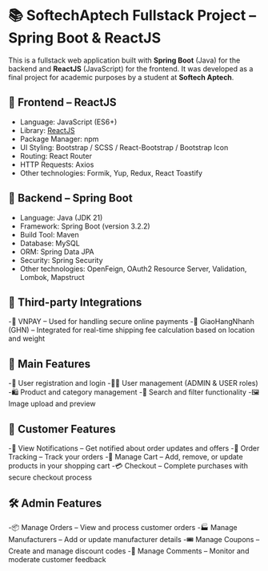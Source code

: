 # 📚 SoftechAptech Fullstack Project – Spring Boot & ReactJS

This is a fullstack web application built with **Spring Boot** (Java) for the backend and **ReactJS** (JavaScript) for the frontend. It was developed as a final project for academic purposes by a student at **Softech Aptech**.

## 🧩 Frontend – ReactJS
- Language: JavaScript (ES6+)
- Library: [ReactJS](https://reactjs.org/)
- Package Manager: npm
- UI Styling: Bootstrap / SCSS / React-Bootstrap / Bootstrap Icon
- Routing: React Router
- HTTP Requests: Axios
- Other technologies: Formik, Yup, Redux, React Toastify

## 🧩 Backend – Spring Boot
- Language: Java (JDK 21)
- Framework: Spring Boot (version 3.2.2)
- Build Tool: Maven
- Database: MySQL
- ORM: Spring Data JPA
- Security: Spring Security
- Other technologies: OpenFeign, OAuth2 Resource Server, Validation, Lombok, Mapstruct

## 🧩 Third-party Integrations
-🧾 VNPAY – Used for handling secure online payments
-🚛 GiaoHangNhanh (GHN) – Integrated for real-time shipping fee calculation based on location and weight

## 🚀 Main Features
-🔐 User registration and login
-🧑‍💼 User management (ADMIN & USER roles)
-🛍️ Product and category management
-🔎 Search and filter functionality
-🖼️ Image upload and preview

## 👥 Customer Features
-🔔 View Notifications – Get notified about order updates and offers
-🚚 Order Tracking – Track your orders
-🛒 Manage Cart – Add, remove, or update products in your shopping cart
-💳 Checkout – Complete purchases with secure checkout process

## 🛠️ Admin Features
-📦 Manage Orders – View and process customer orders
-🏭 Manage Manufacturers – Add or update manufacturer details
-🎟️ Manage Coupons – Create and manage discount codes
-💬 Manage Comments – Monitor and moderate customer feedback
